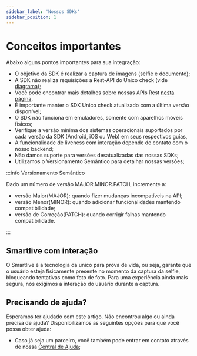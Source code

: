```yaml
---
sidebar_label: 'Nossos SDKs'
sidebar_position: 1
---
```


# Conceitos importantes

Abaixo alguns pontos importantes para sua integração:

- O objetivo da SDK é realizar a captura de imagens (selfie e documento);
- A SDK não realiza requisições a Rest-API do Unico check (vide [diagrama](/sdks/web/overview#como-funciona-este-sdk));
- Você pode encontrar mais detalhes sobre nossas APIs Rest [nesta página](https://www3.acesso.io/identity/services/v3/docs/#section/Fluxos).
- É importante manter o SDK Unico check atualizado com a última versão disponível;
- O SDK não funciona em emuladores, somente com aparelhos móveis físicos;
- Verifique a versão mínima dos sistemas operacionais suportados por cada versão da SDK (Android, iOS ou Web) em seus respectivos guias,
- A funcionalidade de liveness com interação depende de contato com o nosso backend;
- Não damos suporte para versões desatualizadas das nossas SDKs;
- Utilizamos o Versionamento Semântico para detalhar nossas versões;

:::info Versionamento Semântico

Dado um número de versão MAJOR.MINOR.PATCH, incremente a:

- versão Maior(MAJOR): quando fizer mudanças incompatíveis na API;
- versão Menor(MINOR): quando adicionar funcionalidades mantendo compatibilidade;
- versão de Correção(PATCH): quando corrigir falhas mantendo compatibilidade.

:::


## Smartlive com interação

O Smartlive é a tecnologia da unico para prova de vida, ou seja, garante que o usuário esteja fisicamente presente no momento da captura da selfie, bloqueando tentativas como foto de foto.
Para uma experiência ainda mais segura, nós exigimos a interação do usuário durante a captura.



## Precisando de ajuda?

Esperamos ter ajudado com este artigo. Não encontrou algo ou ainda precisa de ajuda? Disponibilizamos as seguintes opções para que você possa obter ajuda:

- Caso já seja um parceiro, você também pode entrar em contato através de nossa [Central de Ajuda](https://ajuda.unico.io/hc/pt-br/categories/360002344171);
